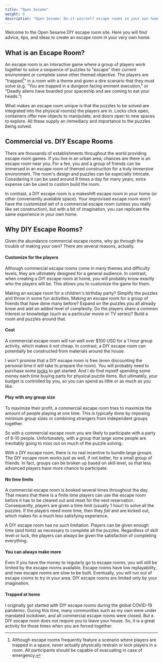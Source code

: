 ```yaml
---
title: "Open Sesame"
weight: 0
description: "Open Sesame: Do-it-yourself escape rooms in your own home."
---
```


Welcome to the Open Sesame DIY escape room site. Here you will find
advice, tips, and ideas to create an escape room in your very own home.


## What is an Escape Room?

An escape room is an interactive game where a group of players work
together to solve a sequence of puzzles to "escape" their current
environment or complete some other themed objective. The players are
"trapped[^trapped]" in a room with a theme and given a dire scenario that
they must solve (e.g. "You are trapped in a dungeon facing eminent
execution," or "Deadly aliens have boarded your spaceship and are coming to
eat your heads.")

What makes an escape room unique is that the puzzles to be solved are
integrated into the physical room(s) the players are in. Locks click open,
containers offer new objects to manipulate, and doors open to new spaces to
explore. All these supply an immediacy and importance to the puzzles being
solved.


## Commercial vs. DIY Escape Rooms

There are thousands of establishments throughout the world providing escape
room games. If you live in an urban area, chances are there is an escape
room near you. For a fee, you and a group of friends can be immersed in an
escape room of themed construction for a truly immersive environment. The
room's design and puzzles can be especially intricate. Considering it can be
used around 8 times a day for many years, extra expense can be used to
custom build the room.

In contrast, a DIY escape room is a makeshift escape room in your home (or
other conveniently available space). Your improvised escape room won't have
the customized set of a commercial escape room (unless you really like set
construction), but with a bit of imagination, you can replicate the same
experience in your own home.


## Why DIY Escape Rooms?

Given the abundance commercial escape rooms, why go through the trouble of
making your own? There are several reasons, actually.

#### Customize for the players

Although commercial escape rooms come in many themes and difficulty levels,
they are ultimately designed for a general audience. In contrast, when
creating a DIY escape room at home, you will probably know exactly who the
players will be. This allows you to customize the game for them.

Making an escape room for a children's birthday party? Simplify the puzzles
and throw in some fun activities. Making an escape room for a group of
friends that have done many before? Expand on the puzzles you all already
know and add an added level of complexity. Do the players share a common
interest or knowledge (such as a particular movie or TV series)? Build a
room and puzzles around that.

#### Cost

A commercial escape room will run well over $100 USD for a 1 hour group
activity, which makes it not cheap. In contrast, a DIY escape room can
potentially be constructed from materials around the house.

I won't promise that a DIY escape room is free (even discounting the
personal time it will take to prepare the room). You will probably need to
purchase some [locks] to get started. And I do find myself spending some
money each time buying parts for physical puzzle items. But ultimately,
your budget is controlled by you, so you can spend as little or as much as
you like.

#### Play with any group size

To maximize their profit, a commercial escape room tries to maximize the
amount of people playing at one time. This is typically done by imposing
minimum group sizes or combining strangers from independent groups
together.

So with a commercial escape room you are likely to participate with a party
of 8-10 people. Unfortunately, with a group that large some people are
inevitably going to miss out on much of the puzzle solving.

With a DIY escape room, there is no real incentive to bundle large groups.
The DIY escape room works just as well, if not better, for a small group of
friends. In fact, groups can be broken up based on skill level, so that
less advanced players have more chance to participate.

#### No time limits

A commercial escape room is booked several times throughout the day. That
means that there is a finite time players can use the escape room before it
has to be cleared out and reset for the next reservation. Consequently,
players are given a time limit (usually 1 hour) to solve all the puzzles.
If the players need more time, then they _fail_ and are kicked out, which
makes for a much less satisfying experience.

A DIY escape room has no such limitation. Players can be given enough time
(and hints) as necessary to complete all the puzzles. Regardless of skill
level or luck, the players can always be given the satisfaction of
completing everything.

#### You can always make more

Even if you have the money to regularly go to escape rooms, you will still
be limited by the escape rooms available. Escape rooms have low
replayability, and new escape rooms are slow to be built. Eventually, you
will run out of escape rooms to try in your area. DIY escape rooms are
limited only by your imagination.

#### Trapped at home

I originally got started with DIY escape rooms during the global COVID-19
pandemic. During this time, many communities such as my own were under
mandated lockdown, and all commercial escape rooms were closed. But a DIY
escape room does not require you to leave your house. So, it is a great
activity for those times when you are forced together.



[^trapped]: Although escape rooms frequently feature a scenario where
    players are trapped in a space, _never_ actually physically restrain or
    lock players in a room. All participants should be capable of
    evacuating in case of emergency.

[locks]: equipment/locks
